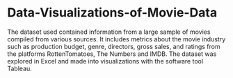 # Data-Visualizations-of-Movie-Data
The dataset used contained information from a large sample of movies compiled from various sources. It includes metrics about the movie industry such as production budget, genre, directors, gross sales, and ratings from the platforms RottenTomatoes, The Numbers and IMDB. The dataset was explored in Excel and made into visualizations with the software tool Tableau.
